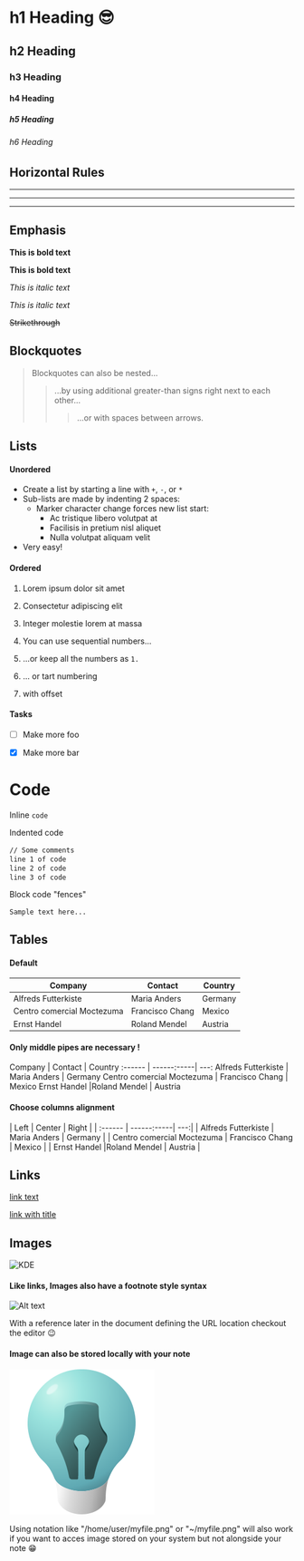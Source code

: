 # h1 Heading 😎
## h2 Heading
### h3 Heading
#### h4 Heading
##### h5 Heading
###### h6 Heading


## Horizontal Rules

___

---

***


## Emphasis

**This is bold text**

__This is bold text__

*This is italic text*

_This is italic text_

~~Strikethrough~~


## Blockquotes


> Blockquotes can also be nested...
>> ...by using additional greater-than signs right next to each other...
> > > ...or with spaces between arrows.


## Lists

#### Unordered

+ Create a list by starting a line with `+`, `-`, or `*`
+ Sub-lists are made by indenting 2 spaces:
  - Marker character change forces new list start:
    * Ac tristique libero volutpat at
    + Facilisis in pretium nisl aliquet
    - Nulla volutpat aliquam velit
+ Very easy!

#### Ordered

1. Lorem ipsum dolor sit amet
2. Consectetur adipiscing elit
3. Integer molestie lorem at massa


1. You can use sequential numbers...
1. ...or keep all the numbers as `1.`


57. ... or tart numbering 
1. with offset

#### Tasks 

- [ ] Make more foo
- [x] Make more bar


# Code

Inline `code`

Indented code

    // Some comments
    line 1 of code
    line 2 of code
    line 3 of code


Block code "fences"

```
Sample text here...
```

## Tables

#### Default

| Company | Contact | Country |
| ------ | ----------- | --- |
 Alfreds Futterkiste   | Maria Anders | Germany 
| Centro comercial Moctezuma | Francisco Chang | Mexico |
| Ernst Handel |Roland Mendel  | Austria |

#### Only middle pipes are necessary  !

Company | Contact | Country 
:------ | ------:-----| ---: 
 Alfreds Futterkiste   | Maria Anders | Germany 
Centro comercial Moctezuma | Francisco Chang | Mexico 
Ernst Handel |Roland Mendel  | Austria 

#### Choose columns alignment

| Left | Center | Right |
| :------ | ------:-----| ---:|
| Alfreds Futterkiste   | Maria Anders | Germany |
| Centro comercial Moctezuma | Francisco Chang | Mexico |
| Ernst Handel |Roland Mendel  | Austria |


## Links

[link text](https://invent.kde.org/office/klevernotes)

[link with title](https://invent.kde.org/office/klevernotes "title text!")


## Images

![KDE](https://upload.wikimedia.org/wikipedia/commons/8/8d/KDE_logo.svg)

#### Like links, Images also have a footnote style syntax

![Alt text][id]

With a reference later in the document defining the URL location checkout the editor 😉

[id]: https://upload.wikimedia.org/wikipedia/commons/8/8d/KDE_logo.svg  "The KDE logo"

#### Image can also be stored locally with your note

![KleverNotes](./Images/logo.png "KleverNotes logo !") 

Using notation like "/home/user/myfile.png" or "~/myfile.png" will also work if you want to acces image stored on your system but not alongside your note 😁

